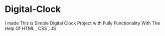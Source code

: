 # Digital-Clock
 I made This is Simple Digital Clock Project with Fully Functionality With The Help Of HTML , CSS , JS 
